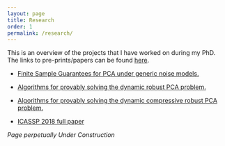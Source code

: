 ```yaml
---
layout: page
title: Research
order: 1
permalink: /research/
---
```



This is an overview of the projects that I have worked on during my PhD. The links to pre-prints/papers can be found [here](https://praneethmurthy.github.io/publications). 

* [Finite Sample Guarantees for PCA under generic noise models.](PCALimits.html)

* [Algorithms for provably solving the dynamic robust PCA problem.](DynRPCA.html)

* [Algorithms for provably solving the dynamic compressive robust PCA problem.](CompDynRPCA.html)

* [ICASSP 2018 full paper](/MERoPFull.pdf)


*Page perpetually Under Construction*



